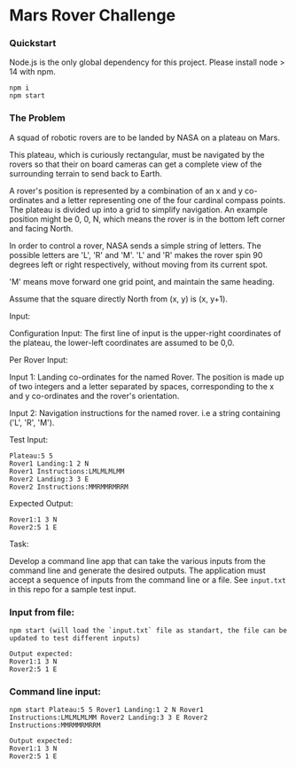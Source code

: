 # Mars Rover Challenge
### Quickstart
Node.js is the only global dependency for this project. Please install node > 14 with npm.

    npm i
    npm start

### The Problem
A squad of robotic rovers are to be landed by NASA on a plateau on Mars.

This plateau, which is curiously rectangular, must be navigated by the rovers so that their on board cameras can get a complete view of the surrounding terrain to send back to Earth.

A rover's position is represented by a combination of an x and y co-ordinates and a letter representing one of the four cardinal compass points. The plateau is divided up into a grid to simplify navigation. An example position might be 0, 0, N, which means the rover is in the bottom left corner and facing North.

In order to control a rover, NASA sends a simple string of letters. The possible letters are 'L', 'R' and 'M'. 'L' and 'R' makes the rover spin 90 degrees left or right respectively, without moving from its current spot.

'M' means move forward one grid point, and maintain the same heading.

Assume that the square directly North from (x, y) is (x, y+1).

Input:

Configuration Input: The first line of input is the upper-right coordinates of the plateau, the lower-left coordinates are assumed to be 0,0.

Per Rover Input:

Input 1: Landing co-ordinates for the named Rover. The position is made up of two integers and a letter separated by spaces, corresponding to the x and y co-ordinates and the rover's orientation.

Input 2: Navigation instructions for the named rover. i.e a string containing ('L', 'R', 'M').

Test Input:
```
Plateau:5 5
Rover1 Landing:1 2 N
Rover1 Instructions:LMLMLMLMM
Rover2 Landing:3 3 E
Rover2 Instructions:MMRMMRMRRM
```

Expected Output:
```
Rover1:1 3 N
Rover2:5 1 E
```
Task:

Develop a command line app that can take the various inputs from the command line and generate the desired outputs. The application must accept a sequence of inputs from the command line or a file.
See `input.txt` in this repo for a sample test input.
### Input from file:
```
npm start (will load the `input.txt` file as standart, the file can be updated to test different inputs)

Output expected:
Rover1:1 3 N
Rover2:5 1 E

```

### Command line input:
```
npm start Plateau:5 5 Rover1 Landing:1 2 N Rover1 Instructions:LMLMLMLMM Rover2 Landing:3 3 E Rover2 Instructions:MMRMMRMRRM

Output expected:
Rover1:1 3 N
Rover2:5 1 E
```